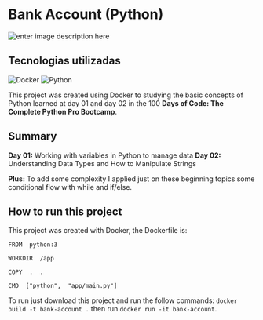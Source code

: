 # Bank Account (Python)
![enter image description here](https://res.cloudinary.com/dloadb2bx/image/upload/v1682645784/python3_x4gdei.png)

## Tecnologias utilizadas
![Docker](https://img.shields.io/badge/docker-%230db7ed.svg?style=for-the-badge&logo=docker&logoColor=white)  ![Python](https://img.shields.io/badge/python-3670A0?style=for-the-badge&logo=python&logoColor=ffdd54) 

This project was created using Docker to studying the basic concepts of Python learned at day 01 and day 02 in the 100 **Days of Code: The Complete Python Pro Bootcamp**.

## Summary
**Day 01:** Working with variables in Python to manage data
**Day 02:** Understanding Data Types and How to Manipulate Strings

**Plus:** To add some complexity I applied just on these beginning topics some conditional flow with while and if/else.

## How to run this project
This project was created with Docker, the Dockerfile is:

    FROM  python:3
    
    WORKDIR  /app
    
    COPY  .  .
    
    CMD  ["python",  "app/main.py"]

To run just download this project and run the follow commands:  `docker build -t bank-account .`  then run `docker run -it bank-account`. 